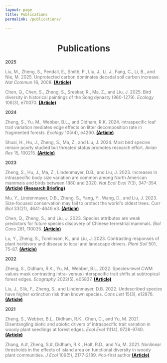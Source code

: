 ```yaml
---
layout: page
title: Publications
permalink: /publications/

---
```


<h1 style="text-align: center; font-weight: bold; color: #333;">Publications</h1>


<p style="color: #555;"><strong>2025</strong></p>

<p style="color: #777;">Liu, M., Zheng, S., Pendall, E., Smith, P., Liu, J., Li, J., Fang, C., Li, B., and Nie, M. 2025. Unprotected carbon dominates decadal soil carbon increase. <i>Nat Commun</i> 16, 2008. 
<a href="http://doi.org/10.1038/s41467-025-57354-z" target="_blank" style="font-weight: bold; color: black;">(Article)</a></p>

<p style="color: #777;">Chen, Q., Chen, S., Zheng, S., Sreekar, R., Ma, Z., and Liu, J. 2025. Bird diversity in historical paintings of the Song dynasty (960-1279). <i>Ecology</i> 106(3), e70070. 
<a href="http://doi.org/10.1002/ecy.70070" target="_blank" style="font-weight: bold; color: black;">(Article)</a></p>


<p style="color: #555;"><strong>2024</strong></p>

<p style="color: #777;">Zheng, S., Yu, M., Webber, B.L., and Didham, R.K. 2024. Intraspecific leaf trait variation mediates edge effects on litter decomposition rate in fragmented forests. <i>Ecology</i> 105(4), e4260. 
<a href="http://doi.org/10.1002/ecy.4260" target="_blank" style="font-weight: bold; color: black;">(Article)</a></p>

<p style="color: #777;">Shuai, H., Hu, J., Zheng, S., Ma, Z., and Liu, J. 2024. Most bird species remain poorly studied but threated status promotes research effort. <i>Avian Res</i> 15, 100215. 
<a href="http://doi.org/10.1016/j.avrs.2024.100215" target="_blank" style="font-weight: bold; color: black;">(Article)</a></p>


<p style="color: #555;"><strong>2023</strong></p>

<p style="color: #777;">Zheng, S., Hu, J., Ma, Z., Lindenmayer, D.B., and Liu, J. 2023. Increases in intraspecific body size variation are common among North American mammals and birds between 1880 and 2020. <i>Nat Ecol Evol</i> 7(3), 347-354. 
<a href="http://doi.org/10.1038/s41559-022-01967-w" target="_blank" style="font-weight: bold; color: black;">(Article)</a>
<a href="https://doi.org/10.1038/s41559-022-01969-8" target="_blank" style="font-weight: bold; color: black;">(Research Briefing)</a>
</p>

<p style="color: #777;">Mu, Y., Lindenmayer, D.B., Zheng, S., Yang, Y., Wang, D., and Liu, J. 2023. Size-focused conservation may fail to protect the world's oldest trees. <i>Curr Biol</i> 33(21), 4641-4649.e3. 
<a href="http://doi.org/10.1016/j.cub.2023.09.046" target="_blank" style="font-weight: bold; color: black;">(Article)</a></p>

<p style="color: #777;">Chen, Q., Zheng, S., and Liu, J. 2023. Species attributes are weak predictors for future species discovery of Chinese terrestrial mammals. <i>Biol Cons</i> 281, 110035. 
<a href="http://doi.org/10.1016/j.biocon.2023.110035" target="_blank" style="font-weight: bold; color: black;">(Article)</a></p>

<p style="color: #777;">Lu, Y., Zheng, S., Tomlinson, K., and Liu, J. 2023. Contrasting responses of plant herbivory and disease to local and landscape drivers. <i>Plant Soil</i> 501, 75-87. 
<a href="http://doi.org/10.1007/s11104-023-05871-5" target="_blank" style="font-weight: bold; color: black;">(Article)</a></p>


<p style="color: #555;"><strong>2022</strong></p>

<p style="color: #777;">Zheng, S., Didham, R.K., Yu, M., Webber, B.L. 2022. Species‐level CWM values mask contrasting intra‐ versus interspecific trait shifts at subtropical forest edges. <i>Ecography</i> 2022(5), e05837. 
<a href="http://doi.org/10.1111/ecog.05837" target="_blank" style="font-weight: bold; color: black;">(Article)</a></p>

<p style="color: #777;">Liu, J., Slik, F., Zheng, S., and Lindenmayer, D.B. 2022. Undescribed species have higher extinction risk than known species. <i>Cons Lett</i> 15(3), e12876. 
<a href="http://doi.org/10.1111/conl.12876" target="_blank" style="font-weight: bold; color: black;">(Article)</a></p>


<p style="color: #555;"><strong>2021</strong></p>

<p style="color: #777;">Zheng, S., Webber, B.L., Didham, R.K., Chen, C., and Yu, M. 2021. Disentangling biotic and abiotic drivers of intraspecific trait variation in woody plant seedlings at forest edges. <i>Ecol Evol</i> 11(14), 9728-9740. 
<a href="http://doi.org/10.1002/ece3.7799" target="_blank" style="font-weight: bold; color: black;">(Article)</a></p>

<p style="color: #777;">Zhang, A.#, Zheng, S.#, Didham, R.K., Holt, R.D., and Yu, M. 2021. Nonlinear thresholds in the effects of island area on functional diversity in woody plant communities. <i>J Ecol</i> 109(5), 2177-2189. #co-first author
<a href="http://doi.org/10.1111/1365-2745.13632" target="_blank" style="font-weight: bold; color: black;">(Article)</a></p>







